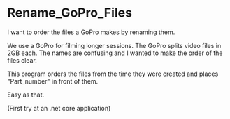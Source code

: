 # Rename_GoPro_Files
I want to order the files a GoPro makes by renaming them.

We use a GoPro for filming longer sessions. The GoPro splits video files in 2GB each. The names are confusing and I wanted to make the order of the files clear.

This program orders the files from the time they were created and places "Part_number" in front of them.

Easy as that.

(First try at an .net core application)
